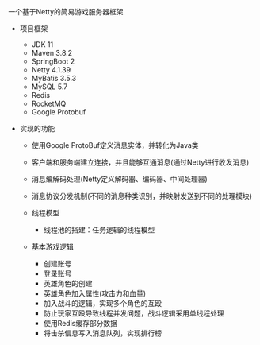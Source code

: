 一个基于Netty的简易游戏服务器框架

- 项目框架
  - JDK 11
  - Maven 3.8.2
  - SpringBoot 2
  - Netty 4.1.39
  - MyBatis 3.5.3
  - MySQL 5.7
  - Redis
  - RocketMQ
  - Google Protobuf
  
- 实现的功能

  - 使用Google ProtoBuf定义消息实体，并转化为Java类

  - 客户端和服务端建立连接，并且能够互通消息(通过Netty进行收发消息)
  - 消息编解码处理(Netty定义解码器、编码器、中间处理器)
  - 消息协议分发机制(不同的消息种类识别，并映射发送到不同的处理模块)
  - 线程模型
    - 线程池的搭建：任务逻辑的线程模型
  - 基本游戏逻辑
    - 创建账号
    - 登录账号
    - 英雄角色的创建
    - 英雄角色加入属性(攻击力和血量)
    - 加入战斗的逻辑，实现多个角色的互殴
    - 防止玩家互殴导致线程并发问题，战斗逻辑采用单线程处理
    - 使用Redis缓存部分数据
    - 将击杀信息写入消息队列，实现排行榜